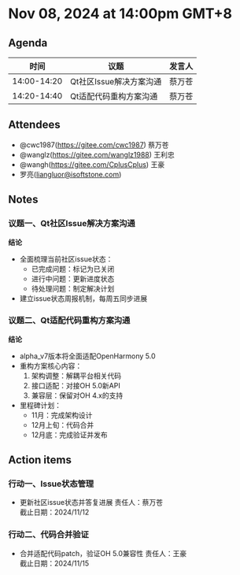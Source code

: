 # Nov 08, 2024 at 14:00pm GMT+8

## Agenda
| 时间 | 议题 | 发言人 |
|--|--|--|
| 14:00-14:20 | Qt社区Issue解决方案沟通 | 蔡万苍 |
| 14:20-14:40 | Qt适配代码重构方案沟通 | 蔡万苍 |

## Attendees
- @cwc1987(https://gitee.com/cwc1987) 蔡万苍
- @wanglz(https://gitee.com/wanglz1988) 王利忠
- @wangh(https://gitee.com/CplusCplus) 王豪
- 罗亮(liangluor@isoftstone.com)

## Notes

### 议题一、Qt社区Issue解决方案沟通

**结论**
- 全面梳理当前社区issue状态：
  - 已完成问题：标记为已关闭
  - 进行中问题：更新进度状态
  - 待处理问题：制定解决计划
- 建立issue状态周报机制，每周五同步进展

### 议题二、Qt适配代码重构方案沟通

**结论**
- alpha_v7版本将全面适配OpenHarmony 5.0
- 重构方案核心内容：
  1. 架构调整：解耦平台相关代码
  2. 接口适配：对接OH 5.0新API
  3. 兼容层：保留对OH 4.x的支持
- 里程碑计划：
  - 11月：完成架构设计
  - 12月上旬：代码合并
  - 12月底：完成验证并发布

## Action items
### 行动一、Issue状态管理
- 更新社区issue状态并答复进展 责任人：蔡万苍  
  截止日期：2024/11/12

### 行动二、代码合并验证
- 合并适配代码patch，验证OH 5.0兼容性 责任人：王豪  
  截止日期：2024/11/15

